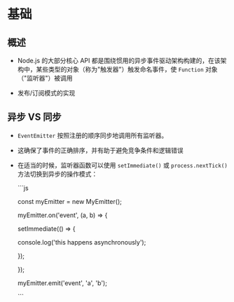 # 基础

## 概述

  - Node.js 的大部分核心 API 都是围绕惯用的异步事件驱动架构构建的，在该架构中，某些类型的对象（称为"触发器"）触发命名事件，使 `Function` 对象（"监听器"）被调用

  - 发布/订阅模式的实现

## 异步 VS 同步

  - `EventEmitter` 按照注册的顺序同步地调用所有监听器。&#x20;

  - 这确保了事件的正确排序，并有助于避免竞争条件和逻辑错误

  - 在适当的时候，监听器函数可以使用 `setImmediate()` 或 `process.nextTick()` 方法切换到异步的操作模式：

    \`\`\`js

    const myEmitter = new MyEmitter();

    myEmitter.on('event', (a, b) => {

    setImmediate(() => {

    console.log('this happens asynchronously');

    });

    });

    myEmitter.emit('event', 'a', 'b');

    \`\`\`
